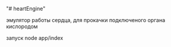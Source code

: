 "# heartEngine" 

эмулятор работы сердца, для прокачки подключеного органа кислородом

запуск node app/index